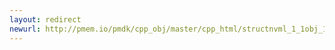 ```yaml
---
layout: redirect
newurl: http://pmem.io/pmdk/cpp_obj/master/cpp_html/structnvml_1_1obj_1_1standard__alloc__policy_3_01void_01_4_1_1rebind-members.html
---
```

